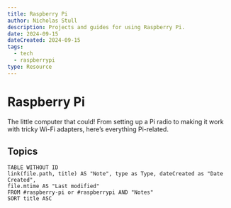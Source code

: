 ```yaml
---
title: Raspberry Pi
author: Nicholas Stull
description: Projects and guides for using Raspberry Pi.
date: 2024-09-15
dateCreated: 2024-09-15
tags:
  - tech
  - raspberrypi
type: Resource
---
```


# Raspberry Pi

The little computer that could! From setting up a Pi radio to making it work with tricky Wi-Fi adapters, here’s everything Pi-related.

## Topics

```dataview  
TABLE WITHOUT ID  
link(file.path, title) AS "Note", type as Type, dateCreated as "Date Created", 
file.mtime AS "Last modified"  
FROM #raspberry-pi or #raspberrypi AND "Notes"
SORT title ASC
```